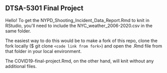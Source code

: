 ## DTSA-5301 Final Project

Hello! To get the NYPD_Shooting_Incident_Data_Report.Rmd to knit in RStudio, you'll need to include the NYC_weather_2006-2020.csv in the same folder.

The easiest way to do this would be to make a fork of this repo, clone the fork locally ($ git clone `<code link from fork>`) and open the .Rmd file from that folder in your local environment.

The COVID19-final-project.Rmd, on the other hand, will knit without any additional files.

